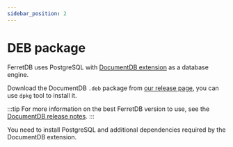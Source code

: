 ```yaml
---
sidebar_position: 2
---
```


# DEB package

FerretDB uses PostgreSQL with [DocumentDB extension](https://github.com/microsoft/documentdb) as a database engine.

Download the DocumentDB `.deb` package from [our release page](https://github.com/FerretDB/documentdb/releases/),
you can use `dpkg` tool to install it.

:::tip
For more information on the best FerretDB version to use, see the [DocumentDB release notes](https://github.com/FerretDB/documentdb/releases/).
:::

You need to install PostgreSQL and additional dependencies required by the DocumentDB extension.
